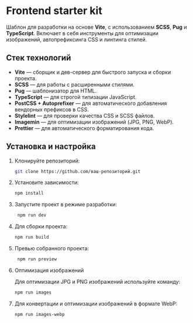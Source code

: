 # Frontend starter kit

Шаблон для разработки на основе **Vite**, с использованием **SCSS**, **Pug** и **TypeScript**. Включает в себя инструменты для оптимизации изображений, автопрефиксинга CSS и линтинга стилей.

## Стек технологий

- **Vite** — сборщик и дев-сервер для быстрого запуска и сборки проекта.
- **SCSS** — для работы с расширенными стилями.
- **Pug** — шаблонизатор для HTML.
- **TypeScript** — для строгой типизации JavaScript.
- **PostCSS + Autoprefixer** — для автоматического добавления вендорных префиксов в CSS.
- **Stylelint** — для проверки качества CSS и SCSS файлов.
- **Imagemin** — для оптимизации изображений (JPG, PNG, WebP).
- **Prettier** — для автоматического форматирования кода.

## Установка и настройка

1. Клонируйте репозиторий:

   ```bash
   git clone https://github.com/ваш-репозиторий.git

2. Установите зависимости:
    ```bash
    npm install

3. Запустите проект в режиме разработки:
   ```bash
    npm run dev

4. Для сборки проекта:
    ```bash
    npm run build
   
5. Превью собранного проекта:
   ```bash
    npm run preview

6. Оптимизация изображений

   Для оптимизации JPG и PNG изображений используйте команду:
    ```bash
    npm run images
7. Для конвертации и оптимизации изображений в формате WebP:

    ```bash
    npm run images-webp